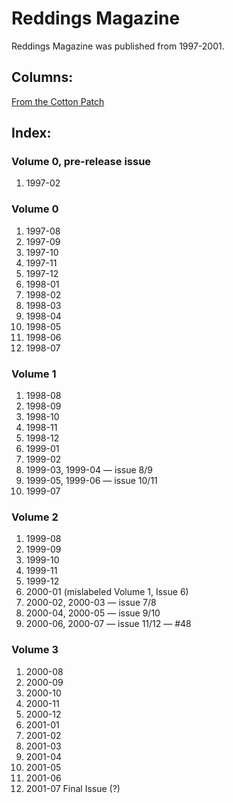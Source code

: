 # Reddings Magazine

Reddings Magazine was published from 1997-2001.

## Columns:
[From the Cotton Patch](cotton-patch)

## Index:

### Volume 0, pre-release issue
1. 1997-02

### Volume 0
1. 1997-08
2. 1997-09
3. 1997-10
4. 1997-11
5. 1997-12
6. 1998-01
7. 1998-02
8. 1998-03
9. 1998-04
10. 1998-05
11. 1998-06
12. 1998-07

### Volume 1
1. 1998-08
2. 1998-09
3. 1998-10
4. 1998-11
5. 1998-12
6. 1999-01
7. 1999-02
8. 1999-03, 1999-04 — issue 8/9
10. 1999-05, 1999-06 — issue 10/11
12. 1999-07

### Volume 2
1. 1999-08
2. 1999-09
3. 1999-10
4. 1999-11
5. 1999-12
6. 2000-01 (mislabeled Volume 1, Issue 6)
1. 2000-02, 2000-03 — issue 7/8
1. 2000-04, 2000-05 — issue 9/10
1. 2000-06, 2000-07 — issue 11/12 — #48

### Volume 3
1. 2000-08
1. 2000-09
1. 2000-10
1. 2000-11
1. 2000-12
1. 2001-01
1. 2001-02
1. 2001-03
1. 2001-04
1. 2001-05
1. 2001-06
1. 2001-07 Final Issue (?)
